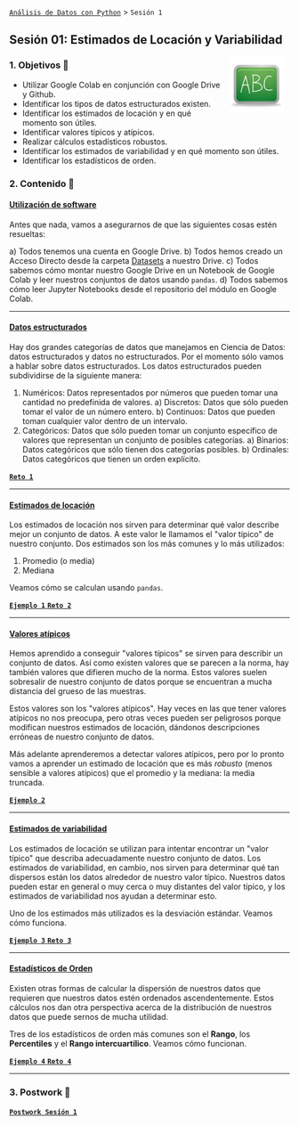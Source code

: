 [`Análisis de Datos con Python`](../README.md) > `Sesión 1`

## Sesión 01: Estimados de Locación y Variabilidad

<img src="../imagenes/pizarron.png" align="right" height="100" width="100" hspace="10">

### 1. Objetivos :dart:

- Utilizar Google Colab en conjunción con Google Drive y Github.
- Identificar los tipos de datos estructurados existen.
- Identificar los estimados de locación y en qué momento son útiles.
- Identificar valores típicos y atípicos.
- Realizar cálculos estadísticos robustos.
- Identificar los estimados de variabilidad y en qué momento son útiles.
- Identificar los estadísticos de orden.

### 2. Contenido :blue_book:

#### <ins>Utilización de software</ins>

Antes que nada, vamos a asegurarnos de que las siguientes cosas estén resueltas:

a) Todos tenemos una cuenta en Google Drive.
b) Todos hemos creado un Acceso Directo desde la carpeta [Datasets](https://drive.google.com/drive/u/1/folders/1oXUNacyjuHpGBkmESnKIDA5s03UnS8Vg) a nuestro Drive.
c) Todos sabemos cómo montar nuestro Google Drive en un Notebook de Google Colab y leer nuestros conjuntos de datos usando `pandas`.
d) Todos sabemos cómo leer Jupyter Notebooks desde el repositorio del módulo en Google Colab.

---

#### <ins>Datos estructurados</ins>

Hay dos grandes categorías de datos que manejamos en Ciencia de Datos: datos estructurados y datos no estructurados. Por el momento sólo vamos a hablar sobre datos estructurados. Los datos estructurados pueden subdividirse de la siguiente manera:

1. Numéricos: Datos representados por números que pueden tomar una cantidad no predefinida de valores.
  a) Discretos: Datos que sólo pueden tomar el valor de un número entero.
  b) Continuos: Datos que pueden toman cualquier valor dentro de un intervalo.
2. Categóricos: Datos que sólo pueden tomar un conjunto específico de valores que representan un conjunto de posibles categorías.
  a) Binarios: Datos categóricos que sólo tienen dos categorías posibles.
  b) Ordinales: Datos categóricos que tienen un orden explícito.

<a href="Reto-01/datos_estructurados.ipynb" target="_blank"> **`Reto 1`** </a>

---

#### <ins>Estimados de locación</ins>

Los estimados de locación nos sirven para determinar qué valor describe mejor un conjunto de datos. A este valor le llamamos el "valor típico" de nuestro conjunto. Dos estimados son los más comunes y lo más utilizados:

1. Promedio (o media)
2. Mediana

Veamos cómo se calculan usando `pandas`.

<a href="Ejemplo-01/estimados_de_locacion.ipynb" target="_blank"> **`Ejemplo 1`** </a>
<a href="Reto-02/estimados_de_locacion.ipynb" target="_blank"> **`Reto 2`** </a>

---

#### <ins>Valores atípicos</ins>

Hemos aprendido a conseguir "valores típicos" se sirven para describir un conjunto de datos. Así como existen valores que se parecen a la norma, hay también valores que difieren mucho de la norma. Estos valores suelen sobresalir de nuestro conjunto de datos porque se encuentran a mucha distancia del grueso de las muestras.

Estos valores son los "valores atípicos". Hay veces en las que tener valores atípicos no nos preocupa, pero otras veces pueden ser peligrosos porque modifican nuestros estimados de locación, dándonos descripciones erróneas de nuestro conjunto de datos.

Más adelante aprenderemos a detectar valores atípicos, pero por lo pronto vamos a aprender un estimado de locación que es más *robusto* (menos sensible a valores atípicos) que el promedio y la mediana: la media truncada.

<a href="Ejemplo-02/media_truncada.ipynb" target="_blank"> **`Ejemplo 2`** </a>

---

#### <ins>Estimados de variabilidad</ins>

Los estimados de locación se utilizan para intentar encontrar un "valor típico" que describa adecuadamente nuestro conjunto de datos. Los estimados de variabilidad, en cambio, nos sirven para determinar qué tan dispersos están los datos alrededor de nuestro valor típico. Nuestros datos pueden estar en general o muy cerca o muy distantes del valor típico, y los estimados de variabilidad nos ayudan a determinar esto.

Uno de los estimados más utilizados es la desviación estándar. Veamos cómo funciona.

<a href="Ejemplo-03/desviacion_estandar.ipynb" target="_blank"> **`Ejemplo 3`** </a>
<a href="Reto-03/desviacion_estandar.ipynb" target="_blank"> **`Reto 3`** </a>

---

#### <ins>Estadísticos de Orden</ins>

Existen otras formas de calcular la dispersión de nuestros datos que requieren que nuestros datos estén ordenados ascendentemente. Estos cálculos nos dan otra perspectiva acerca de la distribución de nuestros datos que puede sernos de mucha utilidad. 

Tres de los estadísticos de orden más comunes son el **Rango**, los **Percentiles** y el **Rango intercuartílico**. Veamos cómo funcionan.

<a href="Ejemplo-04/estadisticos_de_orden.ipynb" target="_blank"> **`Ejemplo 4`** </a>
<a href="Reto-04/estadisticos_de_orden.ipynb" target="_blank"> **`Reto 4`** </a>

---

### 3. Postwork :memo:

[**`Postwork Sesión 1`**](Postwork/Readme.md)
